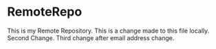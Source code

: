 # RemoteRepo
This is my Remote Repository.
This is a change made to this file locally.
Second Change.
Third change after email address change.
